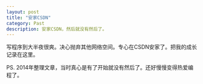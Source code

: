 ```yaml
---
layout: post
title: "安家CSDN"
category: Past
description: 安家CSDN，然后就没有然后了。
---
```


写程序到大半夜很爽。决心抛弃其他网络空间。专心在CSDN安家了。把我的成长记录在这里。

PS. 2014年整理文章，当时真心是有了开始就没有然后了。还好慢慢变得热爱编程了。